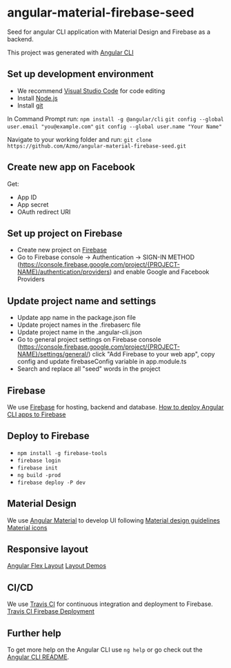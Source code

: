 # angular-material-firebase-seed
Seed for angular CLI application with Material Design and Firebase as a backend.

This project was generated with [Angular CLI](https://github.com/angular/angular-cli)

## Set up development environment
* We recommend [Visual Studio Code](https://code.visualstudio.com/) for code editing
* Install [Node.js](https://nodejs.org/en/)
* Install [git](https://git-scm.com/)

In Command Prompt run:
`npm install -g @angular/cli`
`git config --global user.email "you@example.com"`
`git config --global user.name "Your Name"`

Navigate to your working folder and run:
`git clone https://github.com/Azmo/angular-material-firebase-seed.git`

## Create new app on Facebook
Get: 
* App ID
* App secret
* OAuth redirect URI

## Set up project on Firebase
* Create new project on [Firebase](https://console.firebase.google.com/)
* Go to Firebase console -> Authentication -> SIGN-IN METHOD (https://console.firebase.google.com/project/{PROJECT-NAME}/authentication/providers) and enable Google and Facebook Providers

## Update project name and settings
* Update app name in the package.json file
* Update project names in the .firebaserc file
* Update project name in the .angular-cli.json
* Go to general project settings on Firebase console
(https://console.firebase.google.com/project/{PROJECT-NAME}/settings/general/)
click "Add Firebase to your web app", copy config and update firebaseConfig variable in app.module.ts
* Search and replace all "seed" words in the project

## Firebase
We use [Firebase](https://firebase.google.com) for hosting, backend and database.
[How to deploy Angular CLI apps to Firebase](https://coryrylan.com/blog/deploy-angular-cli-apps-to-firebase)

## Deploy to Firebase
* `npm install -g firebase-tools`
* `firebase login`
* `firebase init`
* `ng build -prod`
* `firebase deploy -P dev`

## Material Design
We use [Angular Material](https://material.angular.io) to develop UI following [Material design guidelines](https://material.io/guidelines)
[Material icons](https://material.io/icons)

## Responsive layout
[Angular Flex Layout](https://github.com/angular/flex-layout)
[Layout Demos](https://tburleson-layouts-demos.firebaseapp.com/#/docs)

## CI/CD
We use [Travis CI](https://travis-ci.org) for continuous integration and deployment to Firebase.
[Travis CI Firebase Deployment](https://docs.travis-ci.com/user/deployment/firebase/)

## Further help
To get more help on the Angular CLI use `ng help` or go check out the [Angular CLI README](https://github.com/angular/angular-cli/blob/master/README.md).


